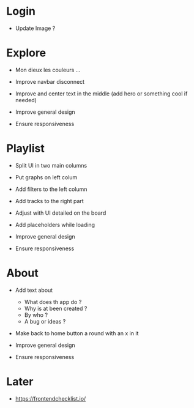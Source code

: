 # Login

* Update Image ?

# Explore

* Mon dieux les couleurs ...

* Improve navbar disconnect

* Improve and center text in the middle (add hero or something cool if needed)

* Improve general design

* Ensure responsiveness

# Playlist

* Split UI in two main columns

* Put graphs on left colum

* Add filters to the left column

* Add tracks to the right part

* Adjust with UI detailed on the board

* Add placeholders while loading

* Improve general design

* Ensure responsiveness

# About

* Add text about
    * What does th app do ?
    * Why is at been created ?
    * By who ?
    * A bug or ideas ?

* Make back to home button a round with an x in it

* Improve general design

* Ensure responsiveness



# Later

* https://frontendchecklist.io/
